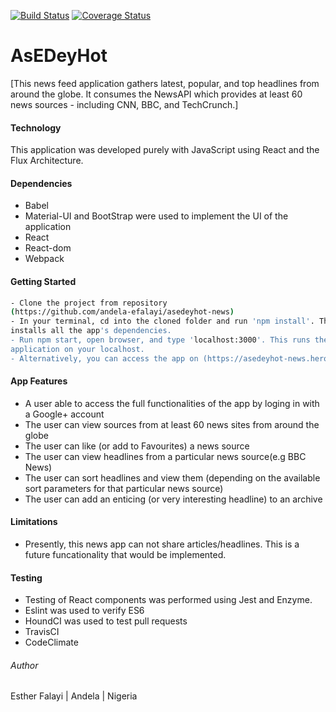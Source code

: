 [![Build Status](https://travis-ci.org/andela-efalayi/asedeyhot-news.svg?branch=updates)](https://travis-ci.org/andela-efalayi/asedeyhot-news) [![Coverage Status](https://coveralls.io/repos/github/andela-efalayi/asedeyhot-news/badge.svg?branch=updates)](https://coveralls.io/github/andela-efalayi/asedeyhot-news?branch=updates)

# AsEDeyHot 
[This news feed application gathers latest, popular, and top headlines from 
around the globe. 
It consumes the NewsAPI which provides at least 60 news sources - including CNN,
BBC, and TechCrunch.]

#### Technology
This application was developed purely with JavaScript using React and the Flux 
Architecture.

#### Dependencies
- Babel
- Material-UI and BootStrap were used to implement the UI of the application
- React
- React-dom
- Webpack

#### Getting Started
```bash
- Clone the project from repository 
(https://github.com/andela-efalayi/asedeyhot-news)
- In your terminal, cd into the cloned folder and run 'npm install'. This 
installs all the app's dependencies.
- Run npm start, open browser, and type 'localhost:3000'. This runs the 
application on your localhost.
- Alternatively, you can access the app on (https://asedeyhot-news.herokuapp.com)
```
#### App Features
- A user able to access the full functionalities of the app by loging in with
 a Google+ account
- The user can view sources from at least 60 news sites from around the globe
- The user can like (or add to Favourites) a news source
- The user can view headlines from a particular news source(e.g BBC News)
- The user can sort headlines and view them (depending on the available sort 
parameters for that particular news source)
- The user can add an enticing (or very interesting headline) to an archive

#### Limitations
- Presently, this news app can not share articles/headlines. This is a future 
funcationality that would be implemented.

#### Testing
- Testing of React components was performed using Jest and Enzyme.
- Eslint was used to verify ES6
- HoundCI was used to test pull requests
- TravisCI
- CodeClimate

###### Author
Esther Falayi | Andela | Nigeria
